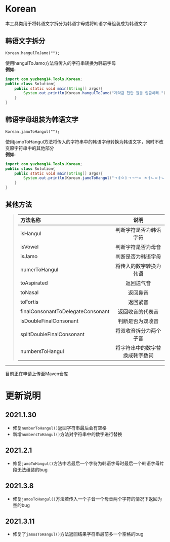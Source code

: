 # Korean
本工具类用于将韩语文字拆分为韩语字母或将韩语字母组装成为韩语文字
## 韩语文字拆分
    Korean.hangulToJamo("");
使用hangulToJamo方法将传入的字符串转换为韩语字母  
**例如:**
```java
import com.yuzheng14.Tools.Korean;
public class Solution{
    public static void main(String[] args){
        System.out.println(Korean.hangulToJamo("계약금 천만 원을 입금하래."));
    }
}
```
## 韩语字母组装为韩语文字
    Korean.jamoToHangul("");
使用jamoToHangul方法将传入的字符串中的韩语字母转换为韩语文字，同时不改变原字符串中的其他部分  
**例如:**
```java
import com.yuzheng14.Tools.Korean;
public class Solution{
    public static void main(String[] args){
        System.out.println(Korean.jamoToHangul("ㄱㅖㅇㅑㄱㄱㅡㅁ ㅊㅓㄴㅁㅏㄴ ㅇㅝㄴㅇㅡㄹ ㅇㅣㅂㄱㅡㅁㅎㅏㄹㅐ."));  
    }
}
```
## 其他方法
>|方法名称|说明|
>|:-----|:-----:|
>|isHangul|判断字符是否为韩语字符|
>|isVowel|判断字符是否为母音|
>|isJamo|判断是否为韩语字母|
>|numerToHangul|将传入的数字转换为韩语|
>|toAspirated|返回送气音|
>|toNasal|返回鼻音|
>|toFortis|返回紧音|
>|finalConsonantToDelegateConsonant|返回收音的代表音|
>|isDoubleFinalConsonant|判断是否为双收音|
>|splitDoubleFinalConsonant|将双收音拆分为两个子音|
>|numbersToHangul|将字符串中的数字替换成韩字数词|
****
目前正在申请上传至Maven仓库
# 更新说明
## 2021.1.30
* 修复`numberToHangul()`返回字符串最后会有空格
* 新增`numbersToHangul()`方法对字符串中的数字进行替换
## 2021.2.1
* 修复`jamoToHangul()`方法中若最后一个字符为韩语字母时最后一个韩语字母片段无法组装的bug
## 2021.3.8
- 修复`jamosToHangul()`方法若传入一个子音一个母音两个字符的情况下返回为空的bug
## 2021.3.11
- 修复了`jamosToHangul()`方法返回结果字符串最前多一个空格的bug